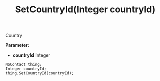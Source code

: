 ﻿---
uid: crmscript_ref_NSContact_SetCountryId
title: SetCountryId(Integer countryId)
intellisense: NSContact.SetCountryId
keywords: NSContact, GetCountryId
so.topic: reference
---

Country

**Parameter:** 
 - **countryId** Integer

```crmscript
NSContact thing;
Integer countryId;
thing.SetCountryId(countryId);
```


